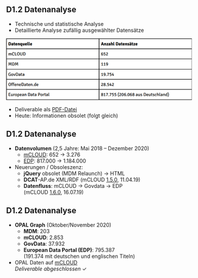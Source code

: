 ## D1.2 Datenanalyse

- Technische und statistische Analyse
- Detaillierte Analyse zufällig ausgewählter Datensätze 

![](../Medien/AP1.2-PortaleDatensaetze.png)

- Deliverable als [PDF-Datei](https://hobbitdata.informatik.uni-leipzig.de/OPAL/Deliverables/OPAL_D1.2_Datenanalyse.pdf)
- Heute: Informationen obsolet (folgt gleich)

## D1.2 Datenanalyse

- **Datenvolumen**
  (2,5 Jahre: Mai 2018 – Dezember 2020) 
    - [mCLOUD](https://mcloud.de/): 652 → 3.276 
    - [EDP](https://www.europeandataportal.eu/data/datasets?locale=en&country=de&minScoring=0&page=1): 817.000 → 1.184.000
- Neuerungen / Obsoleszenz: 
    - **jQuery** obsolet (MDM Relaunch) → HTML
    - **DCAT**-AP.de XML/RDF (mCLOUD [1.5.0](https://mcloud.de/web/guest/blog/-/blogs/mcloud-release-1-5-0), 11.04.19)
    - **Datenfluss**:
      mCLOUD → Govdata → EDP  
      (mCLOUD [1.6.0](https://mcloud.de/web/guest/blog/-/blogs/mcloud-release-1-6-0), 16.07.19)

## D1.2 Datenanalyse

- **OPAL Graph** (Oktober/November 2020)
    - **MDM**: 203
    - **mCLOUD**: 2.853
    - **GovData**: 37.932
    - **European Data Portal (EDP)**: 795.387  
      (191.374 mit deutschen und englischen Titeln)  
- OPAL Daten auf [mCLOUD](https://mcloud.de/)  
  _Deliverable abgeschlossen_ ✓

